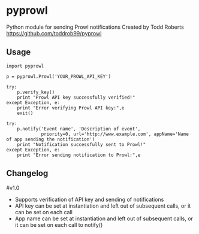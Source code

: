 # pyprowl
Python module for sending Prowl notifications
Created by Todd Roberts
https://github.com/toddrob99/pyprowl

## Usage

	import pyprowl

	p = pyprowl.Prowl('YOUR_PROWL_API_KEY')

	try:
		p.verify_key()
		print "Prowl API key successfully verified!"
	except Exception, e:
		print "Error verifying Prowl API key:",e
		exit()

	try:
		p.notify('Event name', 'Description of event', 
				 priority=0, url='http://www.example.com', appName='Name of app sending the notification')
		print "Notification successfully sent to Prowl!"
	except Exception, e:
		print "Error sending notification to Prowl:",e

## Changelog

#v1.0
* Supports verification of API key and sending of notifications
* API key can be set at instantiation and left out of subsequent calls, or it can be set on each call
* App name can be set at instantiation and left out of subsequent calls, or it can be set on each call to notify()
